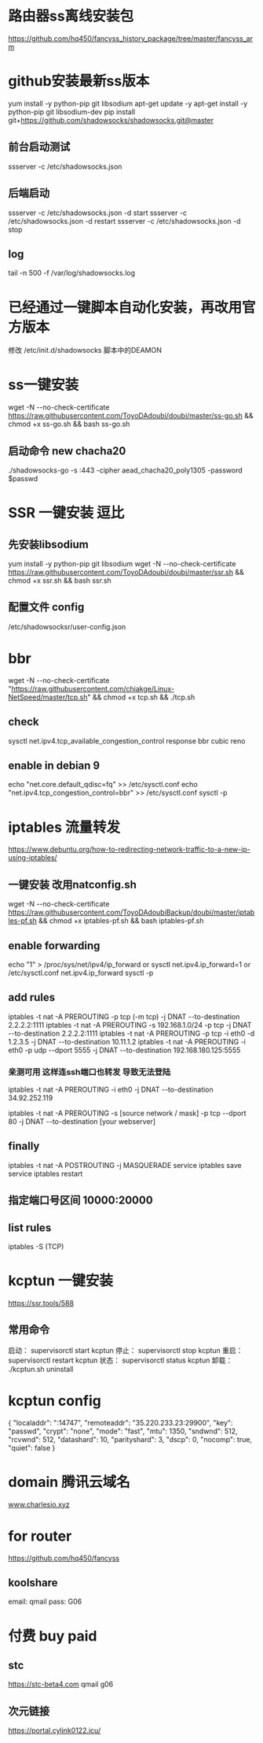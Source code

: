 # 路由器ss离线安装包
https://github.com/hq450/fancyss_history_package/tree/master/fancyss_arm

# github安装最新ss版本
yum install -y python-pip git libsodium
apt-get update -y
apt-get install -y python-pip git libsodium-dev
pip install git+https://github.com/shadowsocks/shadowsocks.git@master
## 前台启动测试
ssserver -c /etc/shadowsocks.json
## 后端启动
ssserver -c /etc/shadowsocks.json -d start
ssserver -c /etc/shadowsocks.json -d restart
ssserver -c /etc/shadowsocks.json -d stop
## log
tail -n 500 -f /var/log/shadowsocks.log

# 已经通过一键脚本自动化安装，再改用官方版本
修改 /etc/init.d/shadowsocks 脚本中的DEAMON

# ss一键安装
wget -N --no-check-certificate https://raw.githubusercontent.com/ToyoDAdoubi/doubi/master/ss-go.sh && chmod +x ss-go.sh && bash ss-go.sh
## 启动命令 new chacha20
./shadowsocks-go -s :443 -cipher aead_chacha20_poly1305 -password $passwd

# SSR 一键安装 逗比
## 先安装libsodium
yum install -y python-pip git libsodium
wget -N --no-check-certificate https://raw.githubusercontent.com/ToyoDAdoubi/doubi/master/ssr.sh && chmod +x ssr.sh && bash ssr.sh
## 配置文件 config
/etc/shadowsocksr/user-config.json

# bbr
wget -N --no-check-certificate "https://raw.githubusercontent.com/chiakge/Linux-NetSpeed/master/tcp.sh" && chmod +x tcp.sh && ./tcp.sh
## check
sysctl net.ipv4.tcp_available_congestion_control
response
bbr cubic reno
## enable in debian 9
echo "net.core.default_qdisc=fq" >> /etc/sysctl.conf
echo "net.ipv4.tcp_congestion_control=bbr" >> /etc/sysctl.conf
sysctl -p


# iptables 流量转发
https://www.debuntu.org/how-to-redirecting-network-traffic-to-a-new-ip-using-iptables/
## 一键安装 改用natconfig.sh
wget -N --no-check-certificate https://raw.githubusercontent.com/ToyoDAdoubiBackup/doubi/master/iptables-pf.sh && chmod +x iptables-pf.sh && bash iptables-pf.sh
## enable forwarding
echo "1" > /proc/sys/net/ipv4/ip_forward
or
sysctl net.ipv4.ip_forward=1
or
/etc/sysctl.conf  net.ipv4.ip_forward
sysctl -p
## add rules
iptables -t nat -A PREROUTING -p tcp (-m tcp) -j DNAT --to-destination 2.2.2.2:1111
iptables -t nat -A PREROUTING -s 192.168.1.0/24 -p tcp -j DNAT --to-destination 2.2.2.2:1111
iptables -t nat -A PREROUTING  -p tcp -i eth0 -d 1.2.3.5 -j DNAT --to-destination 10.11.1.2
iptables -t nat -A PREROUTING -i eth0 -p udp --dport 5555 -j DNAT --to-destination 192.168.180.125:5555
### 亲测可用 这样连ssh端口也转发 导致无法登陆
iptables -t nat -A PREROUTING -i eth0 -j DNAT --to-destination 34.92.252.119

iptables -t nat -A PREROUTING -s [source network / mask] -p tcp --dport 80 -j DNAT --to-destination [your webserver]
## finally
iptables -t nat -A POSTROUTING -j MASQUERADE
service iptables save
service iptables restart
## 指定端口号区间 10000:20000
## list rules
iptables -S (TCP)


# kcptun 一键安装
https://ssr.tools/588
## 常用命令
启动：
supervisorctl start kcptun
停止：
supervisorctl stop kcptun
重启：
supervisorctl restart kcptun
状态：
supervisorctl status kcptun
卸载：
./kcptun.sh uninstall

# kcptun config
{
  "localaddr": ":14747",
  "remoteaddr": "35.220.233.23:29900",
  "key": "passwd",
  "crypt": "none",
  "mode": "fast",
  "mtu": 1350,
  "sndwnd": 512,
  "rcvwnd": 512,
  "datashard": 10,
  "parityshard": 3,
  "dscp": 0,
  "nocomp": true,
  "quiet": false
}

# domain 腾讯云域名
www.charlesio.xyz

# for router
https://github.com/hq450/fancyss
## koolshare
email: qmail
pass: G06

# 付费 buy paid
## stc
https://stc-beta4.com
qmail
g06
## 次元链接
https://portal.cylink0122.icu/



